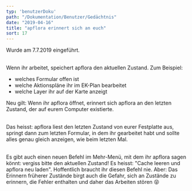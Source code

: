 ```yaml
---
typ: 'benutzerDoku'
path: "/Dokumentation/Benutzer/Gedächtnis"
date: "2019-04-16"
title: "apflora erinnert sich an euch"
sort: 17
---
```


Wurde am 7.7.2019 eingeführt.<br/><br/>

Wenn ihr arbeitet, speichert apflora den aktuellen Zustand. Zum Beispiel:
- welches Formular offen ist
- welche Aktionspläne ihr im EK-Plan bearbeitet
- welche Layer ihr auf der Karte anzeigt

Neu gilt: Wenn ihr apflora öffnet, erinnert sich apflora an den letzten Zustand, der auf eurem Computer existierte.<br/><br/>

Das heisst: apflora liest den letzten Zustand von eurer Festplatte aus, springt dann zum letzten Formular, in dem ihr gearbeitet habt und sollte alles genau gleich anzeigen, wie beim letzten Mal.<br/><br/>

Es gibt auch einen neuen Befehl im Mehr-Menü, mit dem ihr apflora sagen könnt: vergiss bitte den aktuellen Zustand! Es heisst: "Cache leeren und apflora neu laden". Hoffentlich braucht ihr diesen Befehl nie. Aber: Das Erinnern früherer Zustände birgt auch die Gefahr, sich an Zustände zu erinnern, die Fehler enthalten und daher das Arbeiten stören  :stuck_out_tongue_closed_eyes:
